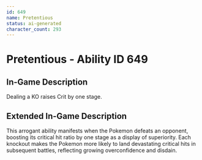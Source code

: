 ```yaml
---
id: 649
name: Pretentious
status: ai-generated
character_count: 293
---
```


# Pretentious - Ability ID 649

## In-Game Description
Dealing a KO raises Crit by one stage.

## Extended In-Game Description
This arrogant ability manifests when the Pokemon defeats an opponent, boosting its critical hit ratio by one stage as a display of superiority. Each knockout makes the Pokemon more likely to land devastating critical hits in subsequent battles, reflecting growing overconfidence and disdain.